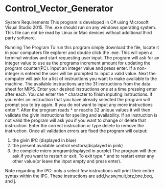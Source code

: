 # Control_Vector_Generator

System Requirements
This program is developed in C# using Microsoft Visual Studio 2015. The .exe should run on any windows operating system. 
This file can not be read by Linux or Mac devices without additional third party software.

Running The Program
To run this program simply download the file, locate it in your computers file explorer and double click the .exe. 
This will open a terminal window and start requesting user input. The program will ask for an integer value to use as the programs 
increment amount for updating the program counter(PC). 
Input an integer value and press enter. If a non-integer is entered the user will be prompted to input a valid value. 
Next the computer will ask for a list of instructions you want to make available to the machine. The available instructions are the 31 
instructions from the data sheet for MIPS. Enter your desired instructions one at a time pressing enter after each. 
You can enter the * character to finish inputing instructions. If you enter an instruction that you have already selected the program 
will prompt you to try again. If you do not want to input any more instructions enter *. After the program reads * or reachs 
32 unique values it will then validate the givin instructions for spelling and availability. If an instruction is not valid the program 
will ask you if you want to change or delete that instruction. Enter the correct instruction or type delete to remove the instruction. 
Once all validation errors are fixed the program will output: 
1) the givin IPC (displayed in blue)
2) the present available control vectors(displayed in pink)
3) the complete micro program(displayed in purple)
The program will then ask if you want to restart or exit. To exit type * and to restart enter any other value(or leave the input empty 
and press enter).      

Note regarding the IPC: only a select few instructions will print their entire syntax within the IPC. These instructions are 
add,lw,sw,mult,brz,bne,beq, and j. 
